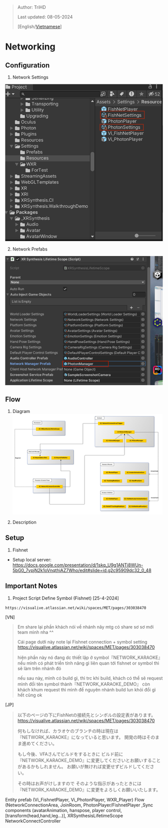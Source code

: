 > Author: TriHD
> 
> Last updated: 08-05-2024
> 
> [English/[Vietnamese](../Networking.md)]
# Networking

## Configuration
1. Network Settings
   
![0-NetworkSettings](../../Images/Networking/0-NetworkSettings.png)

2. Network Prefabs
   
![0-ChangeNetworkPrefab](../../Images/Networking/0-ChangeNetworkPrefab.png)

## Flow
1. Diagram
![1-NetworkDiagram](../../Images/Networking/1-NetworkDiagram.png)

2. Description

## Setup

1. Fishnet
- Setup local server: https://docs.google.com/presentation/d/1skq_U9g1ANTi8WUn-5bG0_7vpjN2k1oVnqthiAZ7Who/edit#slide=id.g2c95909dc32_0_48

## Important Notes

1. Project Script Define Symbol (Fishnet) [25-4-2024]
````
https://visualive.atlassian.net/wiki/spaces/MET/pages/303038470
````

[VN]
> <FYI>
> Em share lại phần khách nói về nhánh nãy mtg có share sơ sơ mới team mình nha ^^
>
> Cái page dưới này note lại Fishnet connection + symbol setting
> https://visualive.atlassian.net/wiki/spaces/MET/pages/303038470
>
> hiện phần này nó đang dc thiết lập ở symbol『NETWORK_KARAOKE』
> nếu mình có phát triển tính năng gì liên quan tới fishnet or symbol thì sẽ làm trên nhánh đó
>
> nếu sau này, mình có build gì, thì trc khi build, khách có thể sẽ request mình đổi tên symbol thành『NETWORK_KARAOKE_DEMO』
> còn khách khum request thì mình để nguyên nhánh build lun khỏi đổi gì hết cũng ok

[JP]
> 以下のページの下にFishNetの接続先とシンボルの設定表があります。
> https://visualive.atlassian.net/wiki/spaces/MET/pages/303038470
>
> 何もしなければ、カラオケのブランチの時は現在は『NETWORK_KARAOKE』になっていると思います。
> 開発の時はそのまま進めてください。
>
> もし今後、VFAさんでビルドをするときに
> ビルド前に『NETWORK_KARAOKE_DEMO』に変更してくださいとお願いすることがあるかもしれません。
> お願いが無ければ変更せずビルドしてください。
>
> その時はお声がけしますので
> そのような指示があったときには『NETWORK_KARAOKE_DEMO』に変更をよろしくお願いいたします。

Entity prefab (Vi_FishnetPlayer, Vi_PhotonPlayer, WXR_Player)
Flow (NetworkConnectionArea, JoinRoom, PhotonPlayer/FishnetPlayer ,Sync components (avatarAnimation, hanspose, player control, [transform(head,hand,leg...)], 
XRSynthesisLifetimeScope
NetworkConnectController



